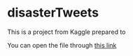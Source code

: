 # disasterTweets

This is a project from Kaggle prepared to

You can open the file through [this link](https://htmlpreview.github.io/?https://github.com/sajjaddehnoei/disasterTweets/blob/main/nlpR.html)
